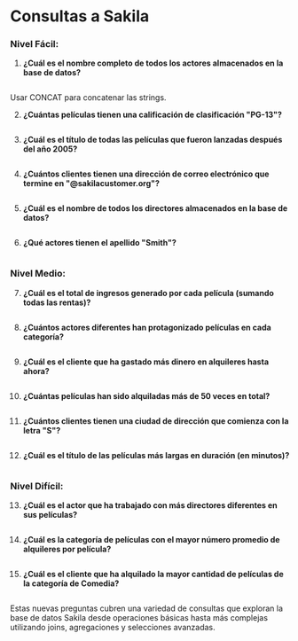 # Consultas a Sakila

### Nivel Fácil:
1. **¿Cuál es el nombre completo de todos los actores almacenados en la base de datos?**
   ```sql
   
   ```
Usar CONCAT para concatenar las strings.

2. **¿Cuántas películas tienen una calificación de clasificación "PG-13"?**
   ```sql
   
   ```

3. **¿Cuál es el título de todas las películas que fueron lanzadas después del año 2005?**
   ```sql
   
   ```

4. **¿Cuántos clientes tienen una dirección de correo electrónico que termine en "@sakilacustomer.org"?**
   ```sql
   
   ```

5. **¿Cuál es el nombre de todos los directores almacenados en la base de datos?**
   ```sql
   
   ```

6. **¿Qué actores tienen el apellido "Smith"?**
   ```sql
   
   ```

### Nivel Medio:
7. **¿Cuál es el total de ingresos generado por cada película (sumando todas las rentas)?**
   ```sql
   
   ```

8. **¿Cuántos actores diferentes han protagonizado películas en cada categoría?**
   ```sql
   
   ```

9. **¿Cuál es el cliente que ha gastado más dinero en alquileres hasta ahora?**
   ```sql
   
   ```

10. **¿Cuántas películas han sido alquiladas más de 50 veces en total?**
    ```sql
    
    ```

11. **¿Cuántos clientes tienen una ciudad de dirección que comienza con la letra "S"?**
    ```sql
    
    ```

12. **¿Cuál es el título de las películas más largas en duración (en minutos)?**
    ```sql
    
    ```

### Nivel Difícil:
13. **¿Cuál es el actor que ha trabajado con más directores diferentes en sus películas?**
    ```sql
    
    ```

14. **¿Cuál es la categoría de películas con el mayor número promedio de alquileres por película?**
    ```sql
    
    ```

15. **¿Cuál es el cliente que ha alquilado la mayor cantidad de películas de la categoría de Comedia?**
    ```sql
    
    
    ```

Estas nuevas preguntas cubren una variedad de consultas que exploran la base de datos Sakila desde operaciones básicas hasta más complejas utilizando joins, agregaciones y selecciones avanzadas.